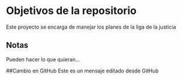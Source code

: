 # Objetivos de la repositorio

Este proyecto se encarga de manejar los planes de la liga de la justicia


## Notas
Pueden hacer lo que quieran...

##Cambio en GitHub
Este es un mensaje editado desde GitHub
